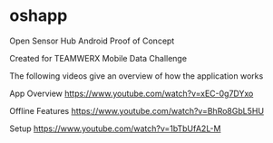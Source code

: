 # oshapp

Open Sensor Hub Android Proof of Concept

Created for TEAMWERX Mobile Data Challenge

The following videos give an overview of how the application works

App Overview
https://www.youtube.com/watch?v=xEC-0g7DYxo

Offline Features
https://www.youtube.com/watch?v=BhRo8GbL5HU

Setup
https://www.youtube.com/watch?v=1bTbUfA2L-M

